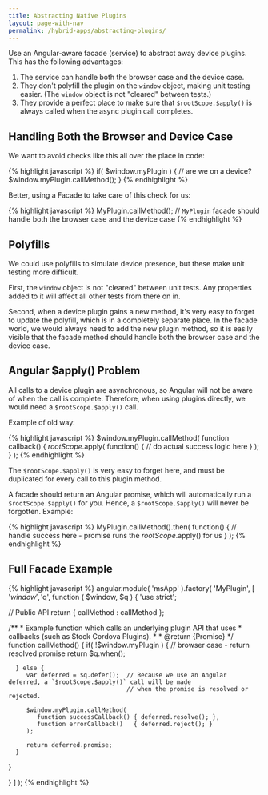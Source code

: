 ```yaml
---
title: Abstracting Native Plugins
layout: page-with-nav
permalink: /hybrid-apps/abstracting-plugins/
---
```



Use an Angular-aware facade (service) to abstract away device plugins. This has 
the following advantages:

1. The service can handle both the browser case and the device case.
2. They don't polyfill the plugin on the `window` object, making unit testing
   easier. (The `window` object is not "cleared" between tests.)
3. They provide a perfect place to make sure that `$rootScope.$apply()` is 
   always called when the async plugin call completes. 


## Handling Both the Browser and Device Case

We want to avoid checks like this all over the place in code:

{% highlight javascript %}
if( $window.myPlugin ) {  // are we on a device?
   $window.myPlugin.callMethod();
}
{% endhighlight %}

Better, using a Facade to take care of this check for us:

{% highlight javascript %}
MyPlugin.callMethod();  // `MyPlugin` facade should handle both the browser case and the device case
{% endhighlight %}


## Polyfills

We could use polyfills to simulate device presence, but these make unit testing
more difficult.

First, the `window` object is not "cleared" between unit tests. Any properties
added to it will affect all other tests from there on in.

Second, when a device plugin gains a new method, it's very easy to forget to 
update the polyfill, which is in a completely separate place. In the facade
world, we would always need to add the new plugin method, so it is easily
visible that the facade method should handle both the browser case and the 
device case.


## Angular $apply() Problem

All calls to a device plugin are asynchronous, so Angular will not be aware of
when the call is complete. Therefore, when using plugins directly, we would need
a `$rootScope.$apply()` call. 

Example of old way:

{% highlight javascript %}
$window.myPlugin.callMethod( function callback() {
   $rootScope.$apply( function() {
      // do actual success logic here
   } );
} );
{% endhighlight %}

The `$rootScope.$apply()` is very easy to forget here, and must be duplicated 
for every call to this plugin method.


A facade should return an Angular promise, which will automatically run a 
`$rootScope.$apply()` for you. Hence, a `$rootScope.$apply()` will never be 
forgotten. Example:

{% highlight javascript %}
MyPlugin.callMethod().then( function() {
   // handle success here - promise runs the $rootScope.$apply() for us
} );
{% endhighlight %}


## Full Facade Example

{% highlight javascript %}
angular.module( 'msApp' ).factory( 'MyPlugin',
         [ '$window', '$q',
function (  $window,   $q ) {
   'use strict';

   // Public API
   return {
      callMethod : callMethod
   };
   

   /**
    * Example function which calls an underlying plugin API that uses 
    * callbacks (such as Stock Cordova Plugins).
    * 
    * @return {Promise}
    */
   function callMethod() {
      if( !$window.myPlugin ) {  // browser case - return resolved promise
         return $q.when();
      
      } else {
         var deferred = $q.defer();  // Because we use an Angular deferred, a `$rootScope.$apply()` call will be made
                                     // when the promise is resolved or rejected.
         
         $window.myPlugin.callMethod( 
            function successCallback() { deferred.resolve(); }, 
            function errorCallback()   { deferred.reject(); } 
         );
         
         return deferred.promise;
      }
   }
   
} ] );
{% endhighlight %}